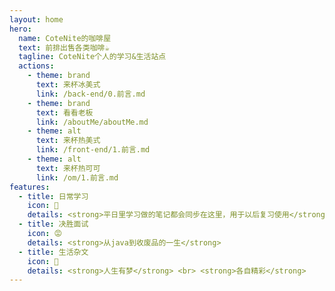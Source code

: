 ```yaml
---
layout: home
hero:
  name: CoteNite的咖啡屋
  text: 前排出售各类咖啡☕
  tagline: CoteNite个人的学习&生活站点
  actions:
    - theme: brand
      text: 来杯冰美式
      link: /back-end/0.前言.md
    - theme: brand
      text: 看看老板
      link: /aboutMe/aboutMe.md
    - theme: alt
      text: 来杯热美式
      link: /front-end/1.前言.md
    - theme: alt
      text: 来杯热可可
      link: /om/1.前言.md
features:
  - title: 日常学习
    icon: 📝
    details: <strong>平日里学习做的笔记都会同步在这里，用于以后复习使用</strong>
  - title: 决胜面试
    icon: 😡
    details: <strong>从java到收废品的一生</strong>
  - title: 生活杂文
    icon: 🥤
    details: <strong>人生有梦</strong> <br> <strong>各自精彩</strong>
---
```



